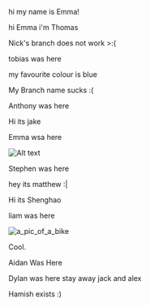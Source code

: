 hi my name is Emma!

hi Emma i'm Thomas

Nick's branch does not work >:(

tobias was here

my favourite colour is blue

My Branch name sucks :(

Anthony was here

Hi its jake



Emma wsa here



![Alt text](https://uconn-today-universityofconn.netdna-ssl.com/wp-content/uploads/2017/07/GettyImages-157308245_HubbleTelescope_cropped.jpg "Hubble Space Telescope")

Stephen was here

hey its matthew :|

Hi its Shenghao

liam was here

![a_pic_of_a_bike](http://ridermagazine.com/wp-content/uploads/2019/02/Original-Super-Cub.jpg)


Cool.


Aidan Was Here

Dylan was here stay away jack and alex

Hamish exists :)